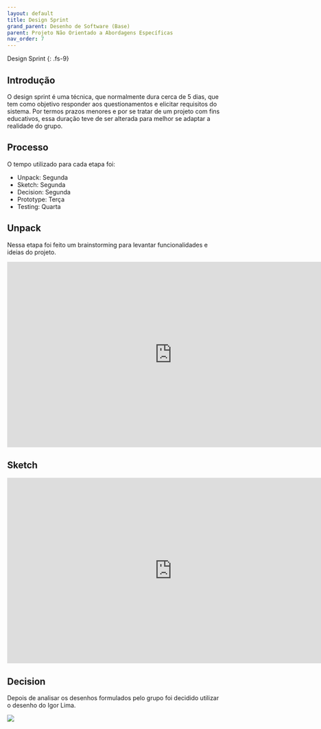 ```yaml
---
layout: default
title: Design Sprint
grand_parent: Desenho de Software (Base)
parent: Projeto Não Orientado a Abordagens Específicas
nav_order: 7
---
```


Design Sprint
{: .fs-9}

## Introdução

O design sprint é uma técnica, que normalmente dura cerca de 5 dias, que tem como objetivo
responder aos questionamentos e elicitar requisitos do sistema. Por termos prazos menores e
por se tratar de um projeto com fins educativos, essa duração teve de ser alterada para melhor
se adaptar a realidade do grupo.

## Processo

O tempo utilizado para cada etapa foi:

* Unpack: Segunda
* Sketch: Segunda
* Decision: Segunda
* Prototype: Terça
* Testing: Quarta

## Unpack

Nessa etapa foi feito um brainstorming para levantar funcionalidades e ideias
do projeto.

<iframe width="768" height="432" src="https://miro.com/app/live-embed/o9J_l4Xq45Q=/?moveToViewport=-2651,-1273,6306,2817" frameBorder="0" scrolling="no" allowFullScreen></iframe>

## Sketch

<iframe width="768" height="432" src="https://miro.com/app/embed/o9J_l4XzDM4=/?pres=1&frameId=3074457362033560450" frameBorder="0" scrolling="no" allowFullScreen></iframe>

## Decision

Depois de analisar os desenhos formulados pelo grupo foi decidido utilizar o desenho do Igor Lima.

<img src="{{ site.baseurl }}/assets/images/storyboard.png">
